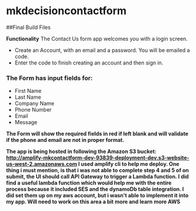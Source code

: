 # mkdecisioncontactform
##Final Build Files  

**Functionality**
The Contact Us form app welcomes you with a login screen.  
* Create an Account, with an email and a password. You will be emailed a code. 
* Enter the code to finish creating an account and then sign in. 

### The Form has input fields for:
* First Name
* Last Name
* Company Name
* Phone Number 
* Email
* Message 

**The Form will show the required fields in red if left blank and will validate if the phone and email are not in proper format.**

**The app is being hosted in following the Amazon S3 bucket: http://amplify-mkcontactform-dev-93839-deployment-dev.s3-website-us-west-2.amazonaws.com 
I used amplify cli to help me deploy. One thing i must mention, is that i was not able to complete step 4 and 5 of on submit, the UI should call API Gateway to trigger a Lambda function. I did find a useful lambda function which would help me with the entire process because it included SES and the dynamoDb table integration. I did set them up on my aws account, but i wasn't able to implement it into my app. Will need to work on this area a bit more and learn more AWS** 
